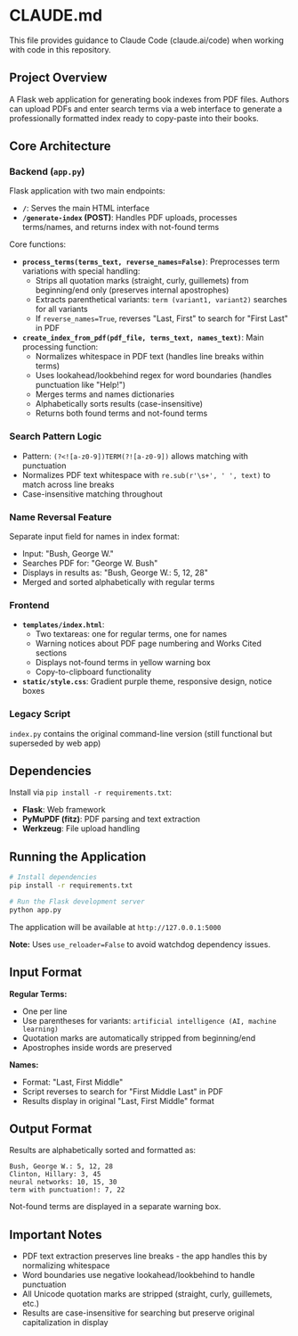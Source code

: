 # CLAUDE.md

This file provides guidance to Claude Code (claude.ai/code) when working with code in this repository.

## Project Overview

A Flask web application for generating book indexes from PDF files. Authors can upload PDFs and enter search terms via a web interface to generate a professionally formatted index ready to copy-paste into their books.

## Core Architecture

### Backend (`app.py`)
Flask application with two main endpoints:
- **`/`**: Serves the main HTML interface
- **`/generate-index` (POST)**: Handles PDF uploads, processes terms/names, and returns index with not-found terms

Core functions:
- **`process_terms(terms_text, reverse_names=False)`**: Preprocesses term variations with special handling:
  - Strips all quotation marks (straight, curly, guillemets) from beginning/end only (preserves internal apostrophes)
  - Extracts parenthetical variants: `term (variant1, variant2)` searches for all variants
  - If `reverse_names=True`, reverses "Last, First" to search for "First Last" in PDF
- **`create_index_from_pdf(pdf_file, terms_text, names_text)`**: Main processing function:
  - Normalizes whitespace in PDF text (handles line breaks within terms)
  - Uses lookahead/lookbehind regex for word boundaries (handles punctuation like "Help!")
  - Merges terms and names dictionaries
  - Alphabetically sorts results (case-insensitive)
  - Returns both found terms and not-found terms

### Search Pattern Logic
- Pattern: `(?<![a-z0-9])TERM(?![a-z0-9])` allows matching with punctuation
- Normalizes PDF text whitespace with `re.sub(r'\s+', ' ', text)` to match across line breaks
- Case-insensitive matching throughout

### Name Reversal Feature
Separate input field for names in index format:
- Input: "Bush, George W."
- Searches PDF for: "George W. Bush"
- Displays in results as: "Bush, George W.: 5, 12, 28"
- Merged and sorted alphabetically with regular terms

### Frontend
- **`templates/index.html`**:
  - Two textareas: one for regular terms, one for names
  - Warning notices about PDF page numbering and Works Cited sections
  - Displays not-found terms in yellow warning box
  - Copy-to-clipboard functionality
- **`static/style.css`**: Gradient purple theme, responsive design, notice boxes

### Legacy Script
`index.py` contains the original command-line version (still functional but superseded by web app)

## Dependencies

Install via `pip install -r requirements.txt`:
- **Flask**: Web framework
- **PyMuPDF (fitz)**: PDF parsing and text extraction
- **Werkzeug**: File upload handling

## Running the Application

```bash
# Install dependencies
pip install -r requirements.txt

# Run the Flask development server
python app.py
```

The application will be available at `http://127.0.0.1:5000`

**Note:** Uses `use_reloader=False` to avoid watchdog dependency issues.

## Input Format

**Regular Terms:**
- One per line
- Use parentheses for variants: `artificial intelligence (AI, machine learning)`
- Quotation marks are automatically stripped from beginning/end
- Apostrophes inside words are preserved

**Names:**
- Format: "Last, First Middle"
- Script reverses to search for "First Middle Last" in PDF
- Results display in original "Last, First Middle" format

## Output Format

Results are alphabetically sorted and formatted as:
```
Bush, George W.: 5, 12, 28
Clinton, Hillary: 3, 45
neural networks: 10, 15, 30
term with punctuation!: 7, 22
```

Not-found terms are displayed in a separate warning box.

## Important Notes

- PDF text extraction preserves line breaks - the app handles this by normalizing whitespace
- Word boundaries use negative lookahead/lookbehind to handle punctuation
- All Unicode quotation marks are stripped (straight, curly, guillemets, etc.)
- Results are case-insensitive for searching but preserve original capitalization in display
